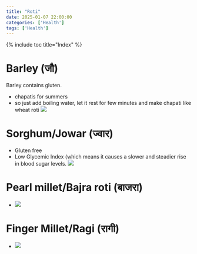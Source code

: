 ```yaml
---
title: "Roti"
date: 2025-01-07 22:00:00
categories: ['Health']
tags: ['Health']
---
```

{% include toc title="Index" %}

# Barley (जौ)
Barley contains gluten.
- chapatis for summers
- so just add boiling water, let it rest for few minutes and make chapati like wheat roti
![](https://www.youtube.com/watch?v=2_p3zsEJxCY)

# Sorghum/Jowar (ज्वार)
- Gluten free
- Low Glycemic Index (which means it causes a slower and steadier rise in blood sugar levels.
![](https://www.youtube.com/watch?v=cr3ZJ3avHlI)

# Pearl millet/Bajra roti (बाजरा)
- ![](https://www.youtube.com/watch?v=z-rE_TbyNX0)

# Finger Millet/Ragi (रागी)
- ![](https://www.youtube.com/watch?v=kePyZF8yRi8)


